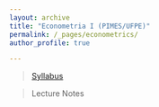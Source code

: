 ```yaml
---
layout: archive
title: "Econometria I (PIMES/UFPE)"
permalink: /_pages/econometrics/
author_profile: true

---
```


> [Syllabus](http://henriqueveras.github.io/files/Econometrics/Syllabus/Ementa.pdf)

> Lecture Notes